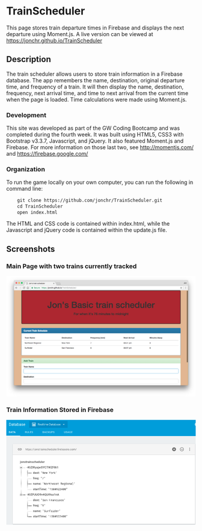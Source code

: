 # TrainScheduler
This page stores train departure times in Firebase and displays the next departure using Moment.js. A live version can be viewed at https://jonchr.github.io/TrainScheduler

## Description

The train scheduler allows users to store train information in a Firebase database. The app remembers the name, destination, original departure time, and frequency of a train. It will then display the name, destination, frequency, next arrival time, and time to next arrival from the current time when the page is loaded. Time calculations were made using Moment.js.

### Development

This site was developed as part of the GW Coding Bootcamp and was completed during the fourth week. It was built using HTML5, CSS3 with Bootstrap v3.3.7, Javascript, and jQuery. It also featured Moment.js and Firebase. For more information on those last two, see http://momentjs.com/ and https://firebase.google.com/

### Organization

To run the game locally on your own computer, you can run the following in command line:

		git clone https://github.com/jonchr/TrainScheduler.git
		cd TrainScheduler
		open index.html

The HTML and CSS code is contained within index.html, while the Javascript and jQuery code is contained within the update.js file.

## Screenshots
### Main Page with two trains currently tracked
![Main Page](main_page.png)
### Train Information Stored in Firebase
![Firebase Screenshot](firebase_screenshot.png)
